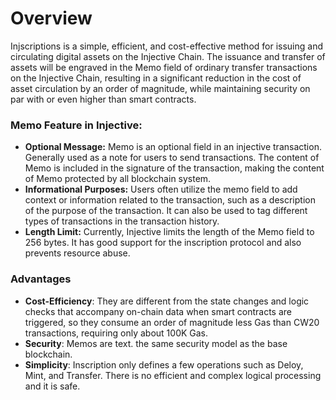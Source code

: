 # Overview

&#x20;      Injscriptions is a simple, efficient, and cost-effective method for issuing and circulating digital assets on the Injective Chain. The issuance and transfer of assets will be engraved in the Memo field of ordinary transfer transactions on the Injective Chain, resulting in a significant reduction in the cost of asset circulation by an order of magnitude, while maintaining security on par with or even higher than smart contracts.

### Memo Feature in Injective:

* **Optional Message:**    Memo is an optional field in an injective transaction. Generally used as a note for users to send transactions. The content of Memo is included in the signature of the transaction, making the content of  Memo protected by all blockchain system.&#x20;
* **Informational Purposes:** Users often utilize the memo field to add context or information related to the transaction, such as a description of the purpose of the transaction. It can also be used to tag different types of transactions in the transaction history.
* **Length Limit:** Currently, Injective limits the length of the Memo field to 256 bytes. It has good support for the inscription protocol and also prevents resource abuse.



### **Advantages**&#x20;

* **Cost-Efficiency**:  They are different from the state changes and logic checks that accompany on-chain data when smart contracts are triggered, so they consume an order of magnitude less Gas than CW20 transactions, requiring only about 100K Gas.
* **Security**:  Memos are text.  the same security model as the base blockchain.
* **Simplicity**:  Inscription only defines a few operations such as Deloy, Mint, and Transfer. There is no efficient and complex logical processing and it is safe.













